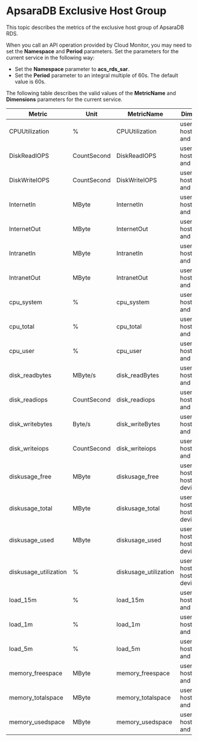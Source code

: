 # ApsaraDB Exclusive Host Group

This topic describes the metrics of the exclusive host group of ApsaraDB RDS.

When you call an API operation provided by Cloud Monitor, you may need to set the **Namespace** and **Period** parameters. Set the parameters for the current service in the following way:

-   Set the **Namespace** parameter to **acs\_rds\_sar**.
-   Set the **Period** parameter to an integral multiple of 60s. The default value is 60s.

The following table describes the valid values of the **MetricName** and **Dimensions** parameters for the current service.

|Metric|Unit|MetricName|Dimensions|Statistics|
|------|----|----------|----------|----------|
|CPUUtilization|%|CPUUtilization|userId, hostGroupId, and hostId|Average|
|DiskReadIOPS|CountSecond|DiskReadIOPS|userId, hostGroupId, and hostId|Average|
|DiskWriteIOPS|CountSecond|DiskWriteIOPS|userId, hostGroupId, and hostId|Average|
|InternetIn|MByte|InternetIn|userId, hostGroupId, and hostId|Average|
|InternetOut|MByte|InternetOut|userId, hostGroupId, and hostId|Average|
|IntranetIn|MByte|IntranetIn|userId, hostGroupId, and hostId|Average|
|IntranetOut|MByte|IntranetOut|userId, hostGroupId, and hostId|Average|
|cpu\_system|%|cpu\_system|userId, hostGroupId, and hostId|Average|
|cpu\_total|%|cpu\_total|userId, hostGroupId, and hostId|Average|
|cpu\_user|%|cpu\_user|userId, hostGroupId, and hostId|Average|
|disk\_readbytes|MByte/s|disk\_readBytes|userId, hostGroupId, and hostId|Average|
|disk\_readiops|CountSecond|disk\_readiops|userId, hostGroupId, and hostId|Average|
|disk\_writebytes|Byte/s|disk\_writeBytes|userId, hostGroupId, and hostId|Average|
|disk\_writeiops|CountSecond|disk\_writeiops|userId, hostGroupId, and hostId|Average|
|diskusage\_free|MByte|diskusage\_free|userId, hostGroupId, hostId, and device|Average|
|diskusage\_total|MByte|diskusage\_total|userId, hostGroupId, hostId, and device|Average|
|diskusage\_used|MByte|diskusage\_used|userId, hostGroupId, hostId, and device|Average|
|diskusage\_utilization|%|diskusage\_utilization|userId, hostGroupId, hostId, and device|Average|
|load\_15m|%|load\_15m|userId, hostGroupId, and hostId|Average|
|load\_1m|%|load\_1m|userId, hostGroupId, and hostId|Average|
|load\_5m|%|load\_5m|userId, hostGroupId, and hostId|Average|
|memory\_freespace|MByte|memory\_freespace|userId, hostGroupId, and hostId|Average|
|memory\_totalspace|MByte|memory\_totalspace|userId, hostGroupId, and hostId|Average|
|memory\_usedspace|MByte|memory\_usedspace|userId, hostGroupId, and hostId|Average|

